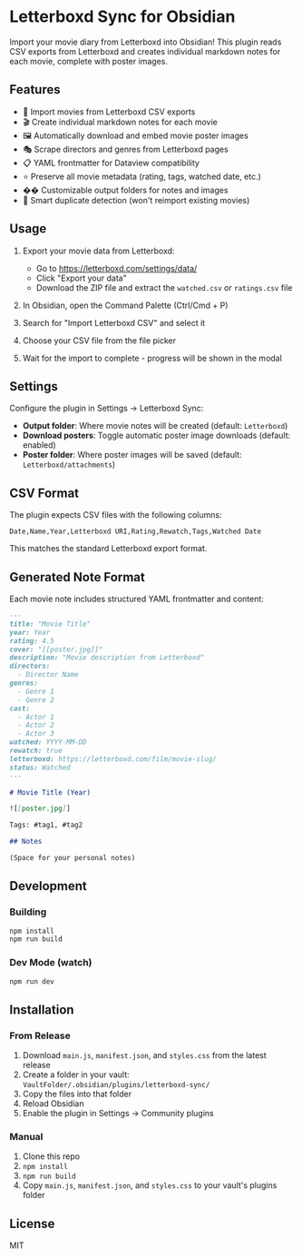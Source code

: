 # Letterboxd Sync for Obsidian

Import your movie diary from Letterboxd into Obsidian! This plugin reads CSV exports from Letterboxd and creates individual markdown notes for each movie, complete with poster images.

## Features

- 📁 Import movies from Letterboxd CSV exports
- 🎬 Create individual markdown notes for each movie
- 🖼️ Automatically download and embed movie poster images
- 🎭 Scrape directors and genres from Letterboxd pages
- 📋 YAML frontmatter for Dataview compatibility
- ⭐ Preserve all movie metadata (rating, tags, watched date, etc.)
- �� Customizable output folders for notes and images
- 🔄 Smart duplicate detection (won't reimport existing movies)

## Usage

1. Export your movie data from Letterboxd:
   - Go to https://letterboxd.com/settings/data/
   - Click "Export your data"
   - Download the ZIP file and extract the `watched.csv` or `ratings.csv` file

2. In Obsidian, open the Command Palette (Ctrl/Cmd + P)

3. Search for "Import Letterboxd CSV" and select it

4. Choose your CSV file from the file picker

5. Wait for the import to complete - progress will be shown in the modal

## Settings

Configure the plugin in Settings → Letterboxd Sync:

- **Output folder**: Where movie notes will be created (default: `Letterboxd`)
- **Download posters**: Toggle automatic poster image downloads (default: enabled)
- **Poster folder**: Where poster images will be saved (default: `Letterboxd/attachments`)

## CSV Format

The plugin expects CSV files with the following columns:
```
Date,Name,Year,Letterboxd URI,Rating,Rewatch,Tags,Watched Date
```

This matches the standard Letterboxd export format.

## Generated Note Format

Each movie note includes structured YAML frontmatter and content:

```markdown
---
title: "Movie Title"
year: Year
rating: 4.5
cover: "[[poster.jpg]]"
description: "Movie description from Letterboxd"
directors:
  - Director Name
genres:
  - Genre 1
  - Genre 2
cast:
  - Actor 1
  - Actor 2
  - Actor 3
watched: YYYY-MM-DD
rewatch: true
letterboxd: https://letterboxd.com/film/movie-slug/
status: Watched
---

# Movie Title (Year)

![[poster.jpg]]

Tags: #tag1, #tag2

## Notes

(Space for your personal notes)
```

## Development

### Building

```bash
npm install
npm run build
```

### Dev Mode (watch)

```bash
npm run dev
```

## Installation

### From Release

1. Download `main.js`, `manifest.json`, and `styles.css` from the latest release
2. Create a folder in your vault: `VaultFolder/.obsidian/plugins/letterboxd-sync/`
3. Copy the files into that folder
4. Reload Obsidian
5. Enable the plugin in Settings → Community plugins

### Manual

1. Clone this repo
2. `npm install`
3. `npm run build`
4. Copy `main.js`, `manifest.json`, and `styles.css` to your vault's plugins folder

## License

MIT
